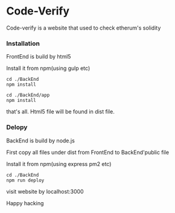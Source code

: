 # Code-Verify

Code-verify is a  website that used to check etherum's solidity

### Installation

FrontEnd is build by html5

Install it from npm(using gulp etc)

```
cd ./BackEnd
npm install

cd ./BackEnd/app
npm install

```
that's all. Html5 file will be found in dist file.

### Delopy

BackEnd is build by node.js

First copy all files under dist from FrontEnd to BackEnd'public file

Install it from npm(using express pm2 etc)

```
cd ./BackEnd
npm run deploy
```

visit website by localhost:3000

Happy hacking





 




